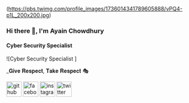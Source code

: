 (https://pbs.twimg.com/profile_images/1736014341789605888/vPQ4-p1L_200x200.jpg)

### Hi there 👋, I'm Ayain Chowdhury 
#### Cyber Security Specialist 
![Cyber Security Specialist ]

_𝐆𝐢𝐯𝐞 𝐑𝐞𝐬𝐩𝐞𝐜𝐭, 𝐓𝐚𝐤𝐞 𝐑𝐞𝐬𝐩𝐞𝐜𝐭 🎭



[<img src='https://cdn.jsdelivr.net/npm/simple-icons@3.0.1/icons/github.svg' alt='github' height='40'>](https://github.com/ayainchowdhury646)  [<img src='https://cdn.jsdelivr.net/npm/simple-icons@3.0.1/icons/facebook.svg' alt='facebook' height='40'>](https://www.facebook.com/ayainchowdhuryofficial999)  [<img src='https://cdn.jsdelivr.net/npm/simple-icons@3.0.1/icons/instagram.svg' alt='instagram' height='40'>](https://www.instagram.com/ayainofficial999/)  [<img src='https://cdn.jsdelivr.net/npm/simple-icons@3.0.1/icons/twitter.svg' alt='twitter' height='40'>](https://twitter.com/ayainchowdhury)  


